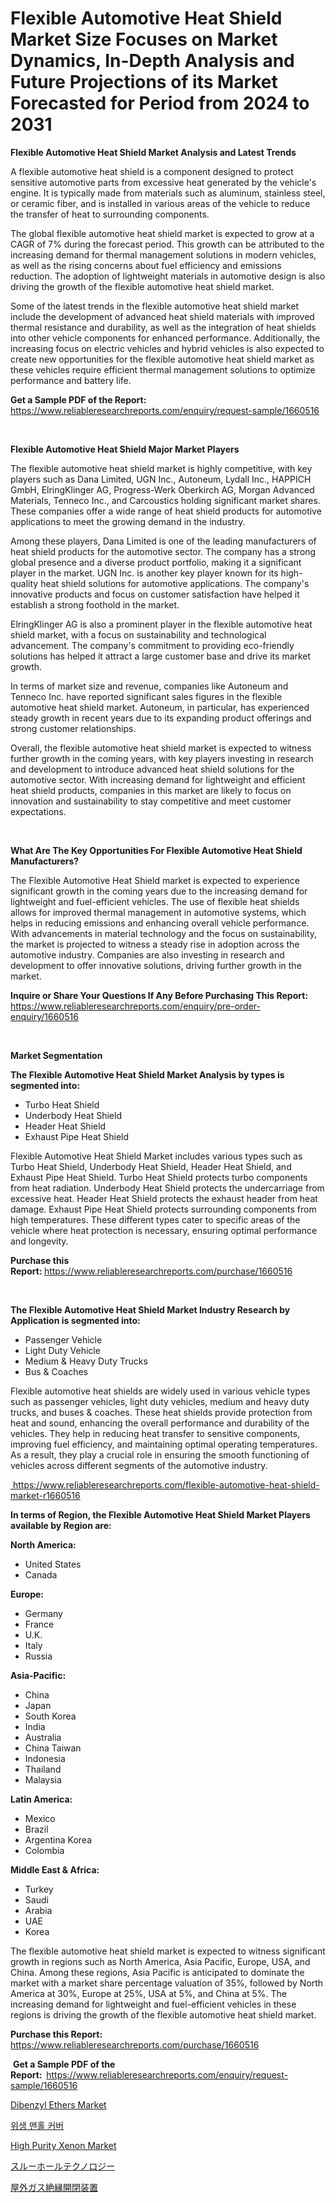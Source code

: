 <p><h1>Flexible Automotive Heat Shield Market Size Focuses on Market Dynamics, In-Depth Analysis and Future Projections of its Market Forecasted for Period from 2024 to 2031</h1></p><p><strong>Flexible Automotive Heat Shield Market Analysis and Latest Trends</strong></p>
<p><p>A flexible automotive heat shield is a component designed to protect sensitive automotive parts from excessive heat generated by the vehicle's engine. It is typically made from materials such as aluminum, stainless steel, or ceramic fiber, and is installed in various areas of the vehicle to reduce the transfer of heat to surrounding components.</p><p>The global flexible automotive heat shield market is expected to grow at a CAGR of 7% during the forecast period. This growth can be attributed to the increasing demand for thermal management solutions in modern vehicles, as well as the rising concerns about fuel efficiency and emissions reduction. The adoption of lightweight materials in automotive design is also driving the growth of the flexible automotive heat shield market.</p><p>Some of the latest trends in the flexible automotive heat shield market include the development of advanced heat shield materials with improved thermal resistance and durability, as well as the integration of heat shields into other vehicle components for enhanced performance. Additionally, the increasing focus on electric vehicles and hybrid vehicles is also expected to create new opportunities for the flexible automotive heat shield market as these vehicles require efficient thermal management solutions to optimize performance and battery life.</p></p>
<p><strong>Get a Sample PDF of the Report:&nbsp;</strong> <a href="https://www.reliableresearchreports.com/enquiry/request-sample/1660516">https://www.reliableresearchreports.com/enquiry/request-sample/1660516</a></p>
<p>&nbsp;</p>
<p><strong>Flexible Automotive Heat Shield Major Market Players</strong></p>
<p><p>The flexible automotive heat shield market is highly competitive, with key players such as Dana Limited, UGN Inc., Autoneum, Lydall Inc., HAPPICH GmbH, ElringKlinger AG, Progress-Werk Oberkirch AG, Morgan Advanced Materials, Tenneco Inc., and Carcoustics holding significant market shares. These companies offer a wide range of heat shield products for automotive applications to meet the growing demand in the industry.</p><p>Among these players, Dana Limited is one of the leading manufacturers of heat shield products for the automotive sector. The company has a strong global presence and a diverse product portfolio, making it a significant player in the market. UGN Inc. is another key player known for its high-quality heat shield solutions for automotive applications. The company's innovative products and focus on customer satisfaction have helped it establish a strong foothold in the market.</p><p>ElringKlinger AG is also a prominent player in the flexible automotive heat shield market, with a focus on sustainability and technological advancement. The company's commitment to providing eco-friendly solutions has helped it attract a large customer base and drive its market growth.</p><p>In terms of market size and revenue, companies like Autoneum and Tenneco Inc. have reported significant sales figures in the flexible automotive heat shield market. Autoneum, in particular, has experienced steady growth in recent years due to its expanding product offerings and strong customer relationships.</p><p>Overall, the flexible automotive heat shield market is expected to witness further growth in the coming years, with key players investing in research and development to introduce advanced heat shield solutions for the automotive sector. With increasing demand for lightweight and efficient heat shield products, companies in this market are likely to focus on innovation and sustainability to stay competitive and meet customer expectations.</p></p>
<p>&nbsp;</p>
<p><strong>What Are The Key Opportunities For Flexible Automotive Heat Shield Manufacturers?</strong></p>
<p><p>The Flexible Automotive Heat Shield market is expected to experience significant growth in the coming years due to the increasing demand for lightweight and fuel-efficient vehicles. The use of flexible heat shields allows for improved thermal management in automotive systems, which helps in reducing emissions and enhancing overall vehicle performance. With advancements in material technology and the focus on sustainability, the market is projected to witness a steady rise in adoption across the automotive industry. Companies are also investing in research and development to offer innovative solutions, driving further growth in the market.</p></p>
<p><strong>Inquire or Share Your Questions If Any Before Purchasing This Report:</strong> <a href="https://www.reliableresearchreports.com/enquiry/pre-order-enquiry/1660516">https://www.reliableresearchreports.com/enquiry/pre-order-enquiry/1660516</a></p>
<p>&nbsp;</p>
<p><strong>Market Segmentation</strong></p>
<p><strong>The Flexible Automotive Heat Shield Market Analysis by types is segmented into:</strong></p>
<p><ul><li>Turbo Heat Shield</li><li>Underbody Heat Shield</li><li>Header Heat Shield</li><li>Exhaust Pipe Heat Shield</li></ul></p>
<p><p>Flexible Automotive Heat Shield Market includes various types such as Turbo Heat Shield, Underbody Heat Shield, Header Heat Shield, and Exhaust Pipe Heat Shield. Turbo Heat Shield protects turbo components from heat radiation. Underbody Heat Shield protects the undercarriage from excessive heat. Header Heat Shield protects the exhaust header from heat damage. Exhaust Pipe Heat Shield protects surrounding components from high temperatures. These different types cater to specific areas of the vehicle where heat protection is necessary, ensuring optimal performance and longevity.</p></p>
<p><strong>Purchase this Report:&nbsp;</strong><a href="https://www.reliableresearchreports.com/purchase/1660516">https://www.reliableresearchreports.com/purchase/1660516</a></p>
<p>&nbsp;</p>
<p><strong>The Flexible Automotive Heat Shield Market Industry Research by Application is segmented into:</strong></p>
<p><ul><li>Passenger Vehicle</li><li>Light Duty Vehicle</li><li>Medium & Heavy Duty Trucks</li><li>Bus & Coaches</li></ul></p>
<p><p>Flexible automotive heat shields are widely used in various vehicle types such as passenger vehicles, light duty vehicles, medium and heavy duty trucks, and buses & coaches. These heat shields provide protection from heat and sound, enhancing the overall performance and durability of the vehicles. They help in reducing heat transfer to sensitive components, improving fuel efficiency, and maintaining optimal operating temperatures. As a result, they play a crucial role in ensuring the smooth functioning of vehicles across different segments of the automotive industry.</p></p>
<p><a href="https://www.reliableresearchreports.com/flexible-automotive-heat-shield-market-r1660516">&nbsp;https://www.reliableresearchreports.com/flexible-automotive-heat-shield-market-r1660516</a></p>
<p><strong>In terms of Region, the Flexible Automotive Heat Shield Market Players available by Region are:</strong></p>
<p>
    <p> <strong> North America: </strong>
        <ul>
            <li>United States</li>
            <li>Canada</li>
        </ul>
        </p> 
    <p> <strong> Europe: </strong>
        <ul>
            <li>Germany</li>
            <li>France</li>
            <li>U.K.</li>
            <li>Italy</li>
            <li>Russia</li>
        </ul>
        </p> 
    <p> <strong> Asia-Pacific: </strong>
        <ul>
            <li>China</li>
            <li>Japan</li>
            <li>South Korea</li>
            <li>India</li>
            <li>Australia</li>
            <li>China Taiwan</li>
            <li>Indonesia</li>
            <li>Thailand</li>
            <li>Malaysia</li>
        </ul>
        </p> 
    <p> <strong> Latin America: </strong>
        <ul>
            <li>Mexico</li>
            <li>Brazil</li>
            <li>Argentina Korea</li>
            <li>Colombia</li>
        </ul>
        </p> 
    <p> <strong> Middle East & Africa: </strong>
        <ul>
            <li>Turkey</li>
            <li>Saudi</li>
            <li>Arabia</li>
            <li>UAE</li>
            <li>Korea</li>
        </ul>
    </p>
    </p>
<p><p>The flexible automotive heat shield market is expected to witness significant growth in regions such as North America, Asia Pacific, Europe, USA, and China. Among these regions, Asia Pacific is anticipated to dominate the market with a market share percentage valuation of 35%, followed by North America at 30%, Europe at 25%, USA at 5%, and China at 5%. The increasing demand for lightweight and fuel-efficient vehicles in these regions is driving the growth of the flexible automotive heat shield market.</p></p>
<p><strong>Purchase this Report: </strong><a href="https://www.reliableresearchreports.com/purchase/1660516">https://www.reliableresearchreports.com/purchase/1660516</a></p>
<p>&nbsp;<strong>Get a Sample PDF of the Report:&nbsp;&nbsp;</strong><a href="https://www.reliableresearchreports.com/enquiry/request-sample/1660516">https://www.reliableresearchreports.com/enquiry/request-sample/1660516</a></p>
<p><strong></strong></p>
<p><p><a href="https://github.com/huqhwmcs55/Market-Research-Report-List-1/blob/main/dibenzyl-ethers-market.md">Dibenzyl Ethers Market</a></p><p><a href="https://medium.com/@boydsmitham726/%EA%B8%80%EB%A1%9C%EB%B2%8C-%EC%9C%84%EC%83%9D-%EA%B4%80%EA%B0%9C%EA%B5%AC-%EC%8B%9C%EC%9E%A5-%EB%B6%80%EB%AC%B8-%EC%9C%A0%ED%98%95-%EC%9D%91%EC%9A%A9-%EB%B6%84%EC%95%BC-%EC%8B%9C%EC%9E%A5-%EC%B0%B8%EA%B0%80%EC%9E%90-%EC%A0%84%EB%9E%B5-%EC%A7%80%EC%97%AD%EB%B3%84-%EC%84%B1%EC%9E%A5-%EB%8F%99%ED%96%A5-%EB%B0%8F-%EB%AF%B8%EB%9E%98-%EC%98%88%EC%B8%A1-2024-2031-c73a8f6ef542">위생 맨홀 커버</a></p><p><a href="https://github.com/dancokkoe288/Market-Research-Report-List-1/blob/main/high-purity-xenon-market.md">High Purity Xenon Market</a></p><p><a href="https://medium.com/@estasprer20231/%E3%82%B0%E3%83%AD%E3%83%BC%E3%83%90%E3%83%AB-%E3%82%B9%E3%83%AB%E3%83%BC-%E3%83%9B%E3%83%BC%E3%83%AB-%E3%83%86%E3%82%AF%E3%83%8E%E3%83%AD%E3%82%B8%E3%83%BC%E5%B8%82%E5%A0%B4%E3%81%AE%E7%AF%84%E5%9B%B2%E3%81%AB%E3%81%A4%E3%81%84%E3%81%A6%E3%81%AE%E8%A9%B3%E7%B4%B0%E3%81%AA%E5%88%86%E6%9E%90%E3%81%A8-2024%E5%B9%B4%E3%81%8B%E3%82%892031%E5%B9%B4%E3%81%BE%E3%81%A7%E3%81%AE%E6%80%A5%E9%80%9F%E3%81%AA%E6%88%90%E9%95%B7%E3%81%8C%E4%BA%88%E6%B8%AC%E3%81%95%E3%82%8C%E3%82%8B-%E3%81%AEcagr-495ef3dbc5c9">スルーホールテクノロジー</a></p><p><a href="https://medium.com/@kimberlymgra24/2024%E5%B9%B4%E3%81%8B%E3%82%892031%E5%B9%B4%E3%81%BE%E3%81%A7%E3%81%AE%E6%9C%9F%E9%96%93%E3%81%AB%E5%B9%B4%E5%B9%B3%E5%9D%87%E6%88%90%E9%95%B7%E7%8E%87-%E3%81%A7%E6%8B%A1%E5%A4%A7%E3%81%99%E3%82%8B%E5%B1%8B%E5%A4%96%E3%82%AC%E3%82%B9%E7%B5%B6%E7%B8%81%E3%82%B9%E3%82%A4%E3%83%83%E3%83%81%E3%82%AE%E3%82%A2%E5%B8%82%E5%A0%B4%E3%81%AE%E8%A6%8F%E6%A8%A1%E3%81%AB%E9%96%A2%E3%81%99%E3%82%8B%E6%B4%9E%E5%AF%9F-0d099e44f360">屋外ガス絶縁開閉装置</a></p></p>
